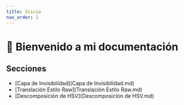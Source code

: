 ```yaml
---
title: Inicio
nav_order: 1
---
```


# 📘 Bienvenido a mi documentación

## Secciones

- [Capa de Invisibilidad](Capa de Invisibilidad.md)
- [Translación Estilo Raw](Translación Estilo Raw.md)
- [Descomposición de HSV](Descomposición de HSV.md)
